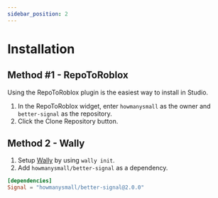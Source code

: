 ```yaml
---
sidebar_position: 2
---
```


# Installation

## Method #1 - RepoToRoblox

Using the RepoToRoblox plugin is the easiest way to install in Studio.

1. In the RepoToRoblox widget, enter `howmanysmall` as the owner and `better-signal` as the repository.
2. Click the Clone Repository button.

## Method 2 - Wally

1. Setup [Wally](https://wally.run/) by using `wally init`.
2. Add `howmanysmall/better-signal` as a dependency.

```toml
[dependencies]
Signal = "howmanysmall/better-signal@2.0.0"
```
